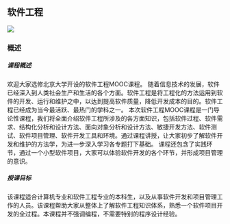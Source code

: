 ## 软件工程

![](file:../pic/14.jpg)

### 概述

##### 课程概述 

欢迎大家选修北京大学开设的软件工程MOOC课程。
随着信息技术的发展，软件已经深入到人类社会生产和生活的各个方面。软件工程是将工程化的方法运用到软件的开发、运行和维护之中，以达到提高软件质量，降低开发成本的目的。软件工程已经成为当今最活跃、最热门的学科之一。
本次软件工程MOOC课程是一门导论性课程，我们将全面介绍软件工程所涉及的各方面知识，包括软件过程、软件需求、结构化分析和设计方法、面向对象分析和设计方法、敏捷开发方法、软件测试、软件项目管理、软件开发工具和环境。通过课程讲授，让大家初步了解软件开发和维护的方法学，为进一步深入学习各专题打下基础。
课程还包含了实践环节，通过一个小型软件项目，大家可以体验软件开发的各个环节，并形成项目管理的意识。



##### 授课目标 

该课程适合计算机专业和软件工程专业的本科生，以及从事软件开发和项目管理工作的人员。该课程帮助大家从整体上了解软件工程知识体系，熟悉一个软件项目开发的全过程。本课程并不强调编程，不需要特别的程序设计经验。




